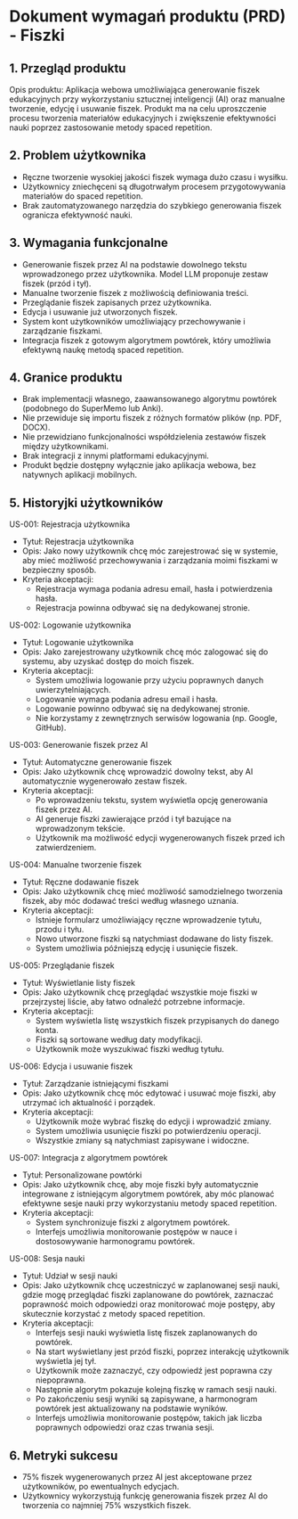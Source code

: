 # Dokument wymagań produktu (PRD) - Fiszki

## 1. Przegląd produktu

Opis produktu: Aplikacja webowa umożliwiająca generowanie fiszek edukacyjnych przy wykorzystaniu
sztucznej inteligencji (AI) oraz manualne tworzenie, edycję i usuwanie fiszek.
Produkt ma na celu uproszczenie procesu tworzenia materiałów edukacyjnych i zwiększenie efektywności
nauki poprzez zastosowanie metody spaced repetition.

## 2. Problem użytkownika

- Ręczne tworzenie wysokiej jakości fiszek wymaga dużo czasu i wysiłku.
- Użytkownicy zniechęceni są długotrwałym procesem przygotowywania materiałów do spaced repetition.
- Brak zautomatyzowanego narzędzia do szybkiego generowania fiszek ogranicza efektywność nauki.

## 3. Wymagania funkcjonalne

- Generowanie fiszek przez AI na podstawie dowolnego tekstu wprowadzonego przez użytkownika.
  Model LLM proponuje zestaw fiszek (przód i tył).
- Manualne tworzenie fiszek z możliwością definiowania treści.
- Przeglądanie fiszek zapisanych przez użytkownika.
- Edycja i usuwanie już utworzonych fiszek.
- System kont użytkowników umożliwiający przechowywanie i zarządzanie fiszkami.
- Integracja fiszek z gotowym algorytmem powtórek, który umożliwia efektywną naukę metodą spaced repetition.

## 4. Granice produktu

- Brak implementacji własnego, zaawansowanego algorytmu powtórek (podobnego do SuperMemo lub Anki).
- Nie przewiduje się importu fiszek z różnych formatów plików (np. PDF, DOCX).
- Nie przewidziano funkcjonalności współdzielenia zestawów fiszek między użytkownikami.
- Brak integracji z innymi platformami edukacyjnymi.
- Produkt będzie dostępny wyłącznie jako aplikacja webowa, bez natywnych aplikacji mobilnych.

## 5. Historyjki użytkowników

US-001: Rejestracja użytkownika

- Tytuł: Rejestracja użytkownika
- Opis: Jako nowy użytkownik chcę móc zarejestrować się w systemie, aby mieć możliwość przechowywania
  i zarządzania moimi fiszkami w bezpieczny sposób.
- Kryteria akceptacji:
  - Rejestracja wymaga podania adresu email, hasła i potwierdzenia hasła.
  - Rejestracja powinna odbywać się na dedykowanej stronie.

US-002: Logowanie użytkownika

- Tytuł: Logowanie użytkownika
- Opis: Jako zarejestrowany użytkownik chcę móc zalogować się do systemu, aby uzyskać dostęp do moich fiszek.
- Kryteria akceptacji:
  - System umożliwia logowanie przy użyciu poprawnych danych uwierzytelniających.
  - Logowanie wymaga podania adresu email i hasła.
  - Logowanie powinno odbywać się na dedykowanej stronie.
  - Nie korzystamy z zewnętrznych serwisów logowania (np. Google, GitHub).

US-003: Generowanie fiszek przez AI

- Tytuł: Automatyczne generowanie fiszek
- Opis: Jako użytkownik chcę wprowadzić dowolny tekst, aby AI automatycznie wygenerowało zestaw fiszek.
- Kryteria akceptacji:
  - Po wprowadzeniu tekstu, system wyświetla opcję generowania fiszek przez AI.
  - AI generuje fiszki zawierające przód i tył bazujące na wprowadzonym tekście.
  - Użytkownik ma możliwość edycji wygenerowanych fiszek przed ich zatwierdzeniem.

US-004: Manualne tworzenie fiszek

- Tytuł: Ręczne dodawanie fiszek
- Opis: Jako użytkownik chcę mieć możliwość samodzielnego tworzenia fiszek, aby móc dodawać
  treści według własnego uznania.
- Kryteria akceptacji:
  - Istnieje formularz umożliwiający ręczne wprowadzenie tytułu, przodu i tyłu.
  - Nowo utworzone fiszki są natychmiast dodawane do listy fiszek.
  - System umożliwia późniejszą edycję i usunięcie fiszek.

US-005: Przeglądanie fiszek

- Tytuł: Wyświetlanie listy fiszek
- Opis: Jako użytkownik chcę przeglądać wszystkie moje fiszki w przejrzystej liście, aby łatwo
  odnaleźć potrzebne informacje.
- Kryteria akceptacji:
  - System wyświetla listę wszystkich fiszek przypisanych do danego konta.
  - Fiszki są sortowane według daty modyfikacji.
  - Użytkownik może wyszukiwać fiszki według tytułu.

US-006: Edycja i usuwanie fiszek

- Tytuł: Zarządzanie istniejącymi fiszkami
- Opis: Jako użytkownik chcę móc edytować i usuwać moje fiszki, aby utrzymać ich aktualność i porządek.
- Kryteria akceptacji:
  - Użytkownik może wybrać fiszkę do edycji i wprowadzić zmiany.
  - System umożliwia usunięcie fiszki po potwierdzeniu operacji.
  - Wszystkie zmiany są natychmiast zapisywane i widoczne.

US-007: Integracja z algorytmem powtórek

- Tytuł: Personalizowane powtórki
- Opis: Jako użytkownik chcę, aby moje fiszki były automatycznie integrowane z istniejącym algorytmem powtórek,
  aby móc planować efektywne sesje nauki przy wykorzystaniu metody spaced repetition.
- Kryteria akceptacji:
  - System synchronizuje fiszki z algorytmem powtórek.
  - Interfejs umożliwia monitorowanie postępów w nauce i dostosowywanie harmonogramu powtórek.

US-008: Sesja nauki

- Tytuł: Udział w sesji nauki
- Opis: Jako użytkownik chcę uczestniczyć w zaplanowanej sesji nauki, gdzie mogę przeglądać fiszki zaplanowane
  do powtórek, zaznaczać poprawność moich odpowiedzi oraz monitorować moje postępy, aby skutecznie korzystać z metody spaced repetition.
- Kryteria akceptacji:
  - Interfejs sesji nauki wyświetla listę fiszek zaplanowanych do powtórek.
  - Na start wyświetlany jest przód fiszki, poprzez interakcję użytkownik wyświetla jej tył.
  - Użytkownik może zaznaczyć, czy odpowiedź jest poprawna czy niepoprawna.
  - Następnie algorytm pokazuje kolejną fiszkę w ramach sesji nauki.
  - Po zakończeniu sesji wyniki są zapisywane, a harmonogram powtórek jest aktualizowany na podstawie wyników.
  - Interfejs umożliwia monitorowanie postępów, takich jak liczba poprawnych odpowiedzi oraz czas trwania sesji.

## 6. Metryki sukcesu

- 75% fiszek wygenerowanych przez AI jest akceptowane przez użytkowników, po ewentualnych edycjach.
- Użytkownicy wykorzystują funkcję generowania fiszek przez AI do tworzenia co najmniej 75% wszystkich fiszek.

